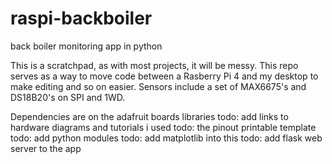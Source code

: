 # raspi-backboiler
back boiler monitoring app in python

This is a scratchpad, as with most projects, it will be messy. This repo serves as a way to move code between a Rasberry Pi 4 and my desktop to make editing and so on easier. Sensors include a set of MAX6675's and DS18B20's on SPI and 1WD.

Dependencies are on the adafruit boards libraries 
todo: add links to hardware diagrams and tutorials i used
todo: the pinout printable template
todo: add python modules
todo: add matplotlib into this
todo: add flask web server to the app
